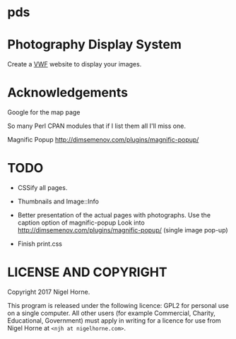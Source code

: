 pds
===

# Photography Display System

Create a [VWF](//github.com/nigelhorne/vwf) website to display your images.

# Acknowledgements

Google for the map page

So many Perl CPAN modules that if I list them all I'll miss one.

Magnific Popup http://dimsemenov.com/plugins/magnific-popup/

# TODO

* CSSify all pages.

* Thumbnails and Image::Info

* Better presentation of the actual pages with photographs.
Use the caption option of magnific-popup
Look into http://dimsemenov.com/plugins/magnific-popup/ (single image pop-up)

* Finish print.css

# LICENSE AND COPYRIGHT

Copyright 2017 Nigel Horne.

This program is released under the following licence: GPL2 for personal use on
a single computer.
All other users (for example Commercial, Charity, Educational, Government)
must apply in writing for a licence for use from Nigel Horne at `<njh at nigelhorne.com>`.
